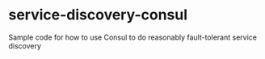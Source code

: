 # service-discovery-consul
Sample code for how to use Consul to do reasonably fault-tolerant service discovery
